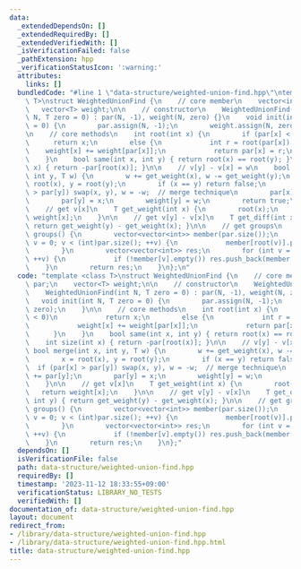 ```yaml
---
data:
  _extendedDependsOn: []
  _extendedRequiredBy: []
  _extendedVerifiedWith: []
  _isVerificationFailed: false
  _pathExtension: hpp
  _verificationStatusIcon: ':warning:'
  attributes:
    links: []
  bundledCode: "#line 1 \"data-structure/weighted-union-find.hpp\"\ntemplate <class\
    \ T>\nstruct WeightedUnionFind {\n    // core member\n    vector<int> par;\n \
    \   vector<T> weight;\n\n    // constructor\n    WeightedUnionFind() {}\n    WeightedUnionFind(int\
    \ N, T zero = 0) : par(N, -1), weight(N, zero) {}\n    void init(int N, T zero\
    \ = 0) {\n        par.assign(N, -1);\n        weight.assign(N, zero);\n    }\n\
    \n    // core methods\n    int root(int x) {\n        if (par[x] < 0)\n      \
    \      return x;\n        else {\n            int r = root(par[x]);\n        \
    \    weight[x] += weight[par[x]];\n            return par[x] = r;\n        }\n\
    \    }\n    bool same(int x, int y) { return root(x) == root(y); }\n    int size(int\
    \ x) { return -par[root(x)]; }\n\n    // v[y] - v[x] = w\n    bool merge(int x,\
    \ int y, T w) {\n        w += get_weight(x), w -= get_weight(y);\n        x =\
    \ root(x), y = root(y);\n        if (x == y) return false;\n        if (par[x]\
    \ > par[y]) swap(x, y), w = -w;  // merge technique\n        par[x] += par[y];\n\
    \        par[y] = x;\n        weight[y] = w;\n        return true;\n    }\n\n\
    \    // get v[x]\n    T get_weight(int x) {\n        root(x);\n        return\
    \ weight[x];\n    }\n\n    // get v[y] - v[x]\n    T get_diff(int x, int y) {\
    \ return get_weight(y) - get_weight(x); }\n\n    // get groups\n    vector<vector<int>>\
    \ groups() {\n        vector<vector<int>> member(par.size());\n        for (int\
    \ v = 0; v < (int)par.size(); ++v) {\n            member[root(v)].push_back(v);\n\
    \        }\n        vector<vector<int>> res;\n        for (int v = 0; v < (int)par.size();\
    \ ++v) {\n            if (!member[v].empty()) res.push_back(member[v]);\n    \
    \    }\n        return res;\n    }\n};\n"
  code: "template <class T>\nstruct WeightedUnionFind {\n    // core member\n    vector<int>\
    \ par;\n    vector<T> weight;\n\n    // constructor\n    WeightedUnionFind() {}\n\
    \    WeightedUnionFind(int N, T zero = 0) : par(N, -1), weight(N, zero) {}\n \
    \   void init(int N, T zero = 0) {\n        par.assign(N, -1);\n        weight.assign(N,\
    \ zero);\n    }\n\n    // core methods\n    int root(int x) {\n        if (par[x]\
    \ < 0)\n            return x;\n        else {\n            int r = root(par[x]);\n\
    \            weight[x] += weight[par[x]];\n            return par[x] = r;\n  \
    \      }\n    }\n    bool same(int x, int y) { return root(x) == root(y); }\n\
    \    int size(int x) { return -par[root(x)]; }\n\n    // v[y] - v[x] = w\n   \
    \ bool merge(int x, int y, T w) {\n        w += get_weight(x), w -= get_weight(y);\n\
    \        x = root(x), y = root(y);\n        if (x == y) return false;\n      \
    \  if (par[x] > par[y]) swap(x, y), w = -w;  // merge technique\n        par[x]\
    \ += par[y];\n        par[y] = x;\n        weight[y] = w;\n        return true;\n\
    \    }\n\n    // get v[x]\n    T get_weight(int x) {\n        root(x);\n     \
    \   return weight[x];\n    }\n\n    // get v[y] - v[x]\n    T get_diff(int x,\
    \ int y) { return get_weight(y) - get_weight(x); }\n\n    // get groups\n    vector<vector<int>>\
    \ groups() {\n        vector<vector<int>> member(par.size());\n        for (int\
    \ v = 0; v < (int)par.size(); ++v) {\n            member[root(v)].push_back(v);\n\
    \        }\n        vector<vector<int>> res;\n        for (int v = 0; v < (int)par.size();\
    \ ++v) {\n            if (!member[v].empty()) res.push_back(member[v]);\n    \
    \    }\n        return res;\n    }\n};"
  dependsOn: []
  isVerificationFile: false
  path: data-structure/weighted-union-find.hpp
  requiredBy: []
  timestamp: '2023-11-12 18:33:55+09:00'
  verificationStatus: LIBRARY_NO_TESTS
  verifiedWith: []
documentation_of: data-structure/weighted-union-find.hpp
layout: document
redirect_from:
- /library/data-structure/weighted-union-find.hpp
- /library/data-structure/weighted-union-find.hpp.html
title: data-structure/weighted-union-find.hpp
---
```

